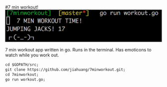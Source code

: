 #7 min workout!
![demo](https://raw.githubusercontent.com/jiahuang/7minworkout/master/workout.gif)

7 min workout app written in go. Runs in the terminal. Has emoticons to watch while you work out.

```
cd $GOPATH/src;
git clone https://github.com/jiahuang/7minworkout.git;
cd 7minworkout;
go run workout.go;
```
